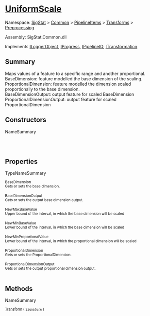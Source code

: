 # [UniformScale](./UniformScale.md)

Namespace: [SigStat]() > [Common](./../../../README.md) > [PipelineItems]() > [Transforms]() > [Preprocessing](./README.md)

Assembly: SigStat.Common.dll

Implements [ILoggerObject](./../../../ILoggerObject.md), [IProgress](./../../../Helpers/IProgress.md), [IPipelineIO](./../../../Pipeline/IPipelineIO.md), [ITransformation](./../../../ITransformation.md)

## Summary
Maps values of a feature to a specific range and another proportional.  <br>BaseDimension: feature modelled the base dimension of the scaling. <br>ProportionalDimension: feature modelled the dimension scaled proportionally to the base dimension. <br>BaseDimensionOutput: output feature for scaled BaseDimension<br>ProportionalDimensionOutput: output feature for scaled ProportionalDimension

## Constructors

NameSummary

<sub></sub><br><sub></sub><br>


## Properties

TypeNameSummary

<sub>BaseDimension</sub><br><sub>Gets or sets the base dimension.</sub><br><br>
<sub>BaseDimensionOutput</sub><br><sub>Gets or sets the output base dimension output.</sub><br><br>
<sub>NewMaxBaseValue</sub><br><sub>Upper bound of the interval, in which the base dimension will be scaled</sub><br><br>
<sub>NewMinBaseValue</sub><br><sub>Lower bound of the interval, in which the base dimension will be scaled</sub><br><br>
<sub>NewMinProportionalValue</sub><br><sub>Lower bound of the interval, in which the proportional dimension will be scaled</sub><br><br>
<sub>ProportionalDimension</sub><br><sub>Gets or sets the ProportionalDimension.</sub><br><br>
<sub>ProportionalDimensionOutput</sub><br><sub>Gets or sets the output proportional dimension output.</sub><br><br>


## Methods

NameSummary

<sub>[Transform](./Methods/UniformScale-100663843.md) ( [`Signature`](./../../../Signature.md) )</sub><br><sub></sub><br>


